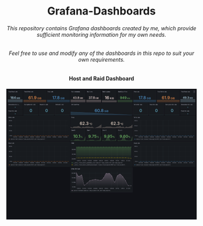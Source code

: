 <h1 align='center'>Grafana-Dashboards</h1>

<h6 align='center'>
    This repository contains Grafana dashboards created by me, which provide sufficient monitoring information for my own needs.
</h6>

<h6 align='center'>
    Feel free to use and modify any of the dashboards in this repo to suit your own requirements.
</h6>

<h4 align='center'>
    Host and Raid Dashboard
</h4>

<div align='center'>
    <img src='./preview-images/host-and-raid-dashboard.png' alt='host-and-raid-dashboard'>
</div>

